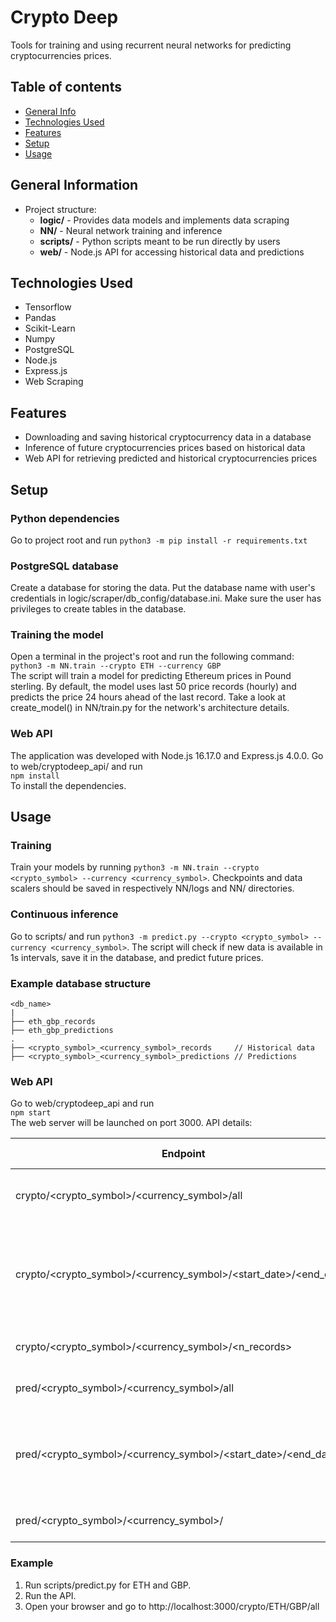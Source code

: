 # Crypto Deep
Tools for training and using recurrent neural networks for predicting cryptocurrencies prices.
## Table of contents
* [General Info](#general-information)
* [Technologies Used](#technologies-used)
* [Features](#features)
* [Setup](#setup)
* [Usage](#usage)
## General Information
- Project structure:<br/>
  - **logic/** - Provides data models and implements data scraping
  - **NN/** - Neural network training and inference
  - **scripts/** - Python scripts meant to be run directly by users
  - **web/** - Node.js API for accessing historical data and predictions
## Technologies Used
- Tensorflow
- Pandas
- Scikit-Learn
- Numpy
- PostgreSQL
- Node.js
- Express.js
- Web Scraping
## Features
- Downloading and saving historical cryptocurrency data in a database
- Inference of future cryptocurrencies prices based on historical data
- Web API for retrieving predicted and historical cryptocurrencies prices
## Setup
### Python dependencies
Go to project root and run `python3 -m pip install -r requirements.txt`
### PostgreSQL database
Create a database for storing the data. Put the database name with user's credentials in logic/scraper/db_config/database.ini.
Make sure the user has privileges to create tables in the database.
### Training the model
Open a terminal in the project's root and run the following command:<br/>
`python3 -m NN.train --crypto ETH --currency GBP`<br/>
The script will train a model for predicting Ethereum prices in Pound sterling. By default, the model uses last 50 
price records (hourly) and predicts the price 24 hours ahead of the last record. Take a look at create_model() in NN/train.py
for the network's architecture details.
### Web API
The application was developed with Node.js 16.17.0 and Express.js 4.0.0. Go to web/cryptodeep_api/ and run<br/>
`npm install` <br/>
To install the dependencies.
## Usage
### Training
Train your models by running `python3 -m NN.train --crypto <crypto_symbol> --currency <currency_symbol>`. Checkpoints and data 
scalers should be saved in respectively NN/logs and NN/ directories. 
### Continuous inference
Go to scripts/ and run `python3 -m predict.py --crypto <crypto_symbol> --currency <currency_symbol>`. The script will check
if new data is available in 1s intervals, save it in the database, and predict future prices.
### Example database structure
```
<db_name>
|
├── eth_gbp_records
├── eth_gbp_predictions
.
├── <crypto_symbol>_<currency_symbol>_records     // Historical data
├── <crypto_symbol>_<currency_symbol>_predictions // Predictions
```
### Web API
Go to web/cryptodeep_api and run <br/>
`npm start`<br/>
The web server will be launched on port 3000. API details:<br/>

| Endpoint                                                         | Return format | Description                                                                                                   |
|------------------------------------------------------------------|---------------|---------------------------------------------------------------------------------------------------------------|
| crypto/<crypto_symbol>/<currency_symbol>/all                     | JSON          | All available historical data for given cryptocurrency                                                        |
| crypto/<crypto_symbol>/<currency_symbol>/<start_date>/<end_date> | JSON          | Historical data between start_date and end_date inclusive. Date format: yyyymmddHHMMSS. UTC timezone assumed. |
| crypto/<crypto_symbol>/<currency_symbol>/<n_records>             | JSON          | Last n_records records for given cryptocurrency                                                               |
| pred/<crypto_symbol>/<currency_symbol>/all                       | JSON          | All predictions available for given cryptocurrency                                                            |
| pred/<crypto_symbol>/<currency_symbol>/<start_date>/<end_date>   | JSON          | Predictions between start_date and end_date. Date format: yyyymmddHHMMSS. UTC timezone assumed.               |
| pred/<crypto_symbol>/<currency_symbol>/<n>                       | JSON          | Last n predictions for given cryptocurrency                                                                   |
### Example
1. Run scripts/predict.py for ETH and GBP.
2. Run the API.
3. Open your browser and go to http://localhost:3000/crypto/ETH/GBP/all